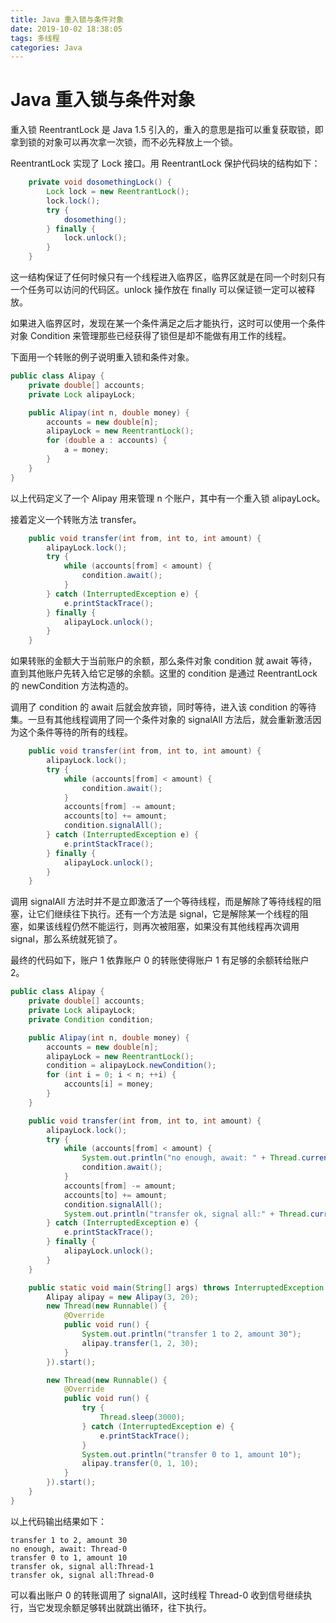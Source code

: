 ```yaml
---
title: Java 重入锁与条件对象
date: 2019-10-02 18:38:05
tags: 多线程
categories: Java
---
```


# Java 重入锁与条件对象

重入锁 ReentrantLock 是 Java 1.5 引入的，重入的意思是指可以重复获取锁，即拿到锁的对象可以再次拿一次锁，而不必先释放上一个锁。

ReentrantLock 实现了 Lock 接口。用 ReentrantLock 保护代码块的结构如下：

```java
    private void dosomethingLock() {
        Lock lock = new ReentrantLock();
        lock.lock();
        try {
            dosomething();
        } finally {
            lock.unlock();
        }
    }
```

这一结构保证了任何时候只有一个线程进入临界区，临界区就是在同一个时刻只有一个任务可以访问的代码区。unlock 操作放在 finally 可以保证锁一定可以被释放。

如果进入临界区时，发现在某一个条件满足之后才能执行，这时可以使用一个条件对象 Condition 来管理那些已经获得了锁但是却不能做有用工作的线程。

下面用一个转账的例子说明重入锁和条件对象。

```java
public class Alipay {
    private double[] accounts;
    private Lock alipayLock;

    public Alipay(int n, double money) {
        accounts = new double[n];
        alipayLock = new ReentrantLock();
        for (double a : accounts) {
            a = money;
        }
    }
}
```

以上代码定义了一个 Alipay 用来管理 n 个账户，其中有一个重入锁 alipayLock。

接着定义一个转账方法 transfer。

```java
    public void transfer(int from, int to, int amount) {
        alipayLock.lock();
        try {
            while (accounts[from] < amount) {
                condition.await();
            }
        } catch (InterruptedException e) {
            e.printStackTrace();
        } finally {
            alipayLock.unlock();
        }
    }
```

如果转账的金额大于当前账户的余额，那么条件对象 condition 就 await 等待，直到其他账户先转入给它足够的余额。这里的 condition 是通过 ReentrantLock 的 newCondition 方法构造的。

调用了 condition 的 await 后就会放弃锁，同时等待，进入该 condition 的等待集。一旦有其他线程调用了同一个条件对象的 signalAll 方法后，就会重新激活因为这个条件等待的所有的线程。

```java
    public void transfer(int from, int to, int amount) {
        alipayLock.lock();
        try {
            while (accounts[from] < amount) {
                condition.await();
            }
            accounts[from] -= amount;
            accounts[to] += amount;
            condition.signalAll();
        } catch (InterruptedException e) {
            e.printStackTrace();
        } finally {
            alipayLock.unlock();
        }
    }
```

调用 signalAll 方法时并不是立即激活了一个等待线程，而是解除了等待线程的阻塞，让它们继续往下执行。还有一个方法是 signal，它是解除某一个线程的阻塞，如果该线程仍然不能运行，则再次被阻塞，如果没有其他线程再次调用 signal，那么系统就死锁了。

最终的代码如下，账户 1 依靠账户 0 的转账使得账户 1 有足够的余额转给账户 2。

```java
public class Alipay {
    private double[] accounts;
    private Lock alipayLock;
    private Condition condition;

    public Alipay(int n, double money) {
        accounts = new double[n];
        alipayLock = new ReentrantLock();
        condition = alipayLock.newCondition();
        for (int i = 0; i < n; ++i) {
            accounts[i] = money;
        }
    }

    public void transfer(int from, int to, int amount) {
        alipayLock.lock();
        try {
            while (accounts[from] < amount) {
                System.out.println("no enough, await: " + Thread.currentThread().getName());
                condition.await();
            }
            accounts[from] -= amount;
            accounts[to] += amount;
            condition.signalAll();
            System.out.println("transfer ok, signal all:" + Thread.currentThread().getName());
        } catch (InterruptedException e) {
            e.printStackTrace();
        } finally {
            alipayLock.unlock();
        }
    }

    public static void main(String[] args) throws InterruptedException {
        Alipay alipay = new Alipay(3, 20);
        new Thread(new Runnable() {
            @Override
            public void run() {
                System.out.println("transfer 1 to 2, amount 30");
                alipay.transfer(1, 2, 30);
            }
        }).start();

        new Thread(new Runnable() {
            @Override
            public void run() {
                try {
                    Thread.sleep(3000);
                } catch (InterruptedException e) {
                    e.printStackTrace();
                }
                System.out.println("transfer 0 to 1, amount 10");
                alipay.transfer(0, 1, 10);
            }
        }).start();
    }
}

```

以上代码输出结果如下：

```
transfer 1 to 2, amount 30
no enough, await: Thread-0
transfer 0 to 1, amount 10
transfer ok, signal all:Thread-1
transfer ok, signal all:Thread-0
```

可以看出账户 0 的转账调用了 signalAll，这时线程 Thread-0 收到信号继续执行，当它发现余额足够转出就跳出循环，往下执行。